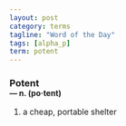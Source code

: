 ```yaml
---
layout: post
category: terms
tagline: "Word of the Day"
tags: [alpha_p]
term: potent
---
```


<h3>Potent<br/> <small>&mdash; n. (po<span>&middot;</span>tent)</small></h3>
<p><ol><li>a cheap, portable shelter</li>
</ol></p>
